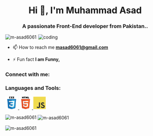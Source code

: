 <h1 align="center">Hi 👋, I'm Muhammad Asad</h1>
<h3 align="center">A passionate Front-End developer from Pakistan..</h3>
<img align='right' alt='coding' width='400' src='https://'https://cdn.dribbble.com/users/1162077/screenshots/3848914/programmer.gif'

<p align="left"> <img src="https://komarev.com/ghpvc/?username=m-asad6061&label=Profile%20views&color=0e75b6&style=flat" alt="m-asad6061" /> </p>

- 📫 How to reach me **masad6061@gmail.com**

- ⚡ Fun fact **I am Funny,**

<h3 align="left">Connect with me:</h3>
<p align="left">
</p>

<h3 align="left">Languages and Tools:</h3>
<p align="left"> <a href="https://www.w3schools.com/css/" target="_blank" rel="noreferrer"> <img src="https://raw.githubusercontent.com/devicons/devicon/master/icons/css3/css3-original-wordmark.svg" alt="css3" width="40" height="40"/> </a> <a href="https://www.w3.org/html/" target="_blank" rel="noreferrer"> <img src="https://raw.githubusercontent.com/devicons/devicon/master/icons/html5/html5-original-wordmark.svg" alt="html5" width="40" height="40"/> </a> <a href="https://developer.mozilla.org/en-US/docs/Web/JavaScript" target="_blank" rel="noreferrer"> <img src="https://raw.githubusercontent.com/devicons/devicon/master/icons/javascript/javascript-original.svg" alt="javascript" width="40" height="40"/> </a> </p>

<p><img align="left" src="https://github-readme-stats.vercel.app/api/top-langs?username=m-asad6061&show_icons=true&locale=en&layout=compact" alt="m-asad6061" /></p>

<p>&nbsp;<img align="center" src="https://github-readme-stats.vercel.app/api?username=m-asad6061&show_icons=true&locale=en" alt="m-asad6061" /></p>

<p><img align="center" src="https://github-readme-streak-stats.herokuapp.com/?user=m-asad6061&" alt="m-asad6061" /></p>
